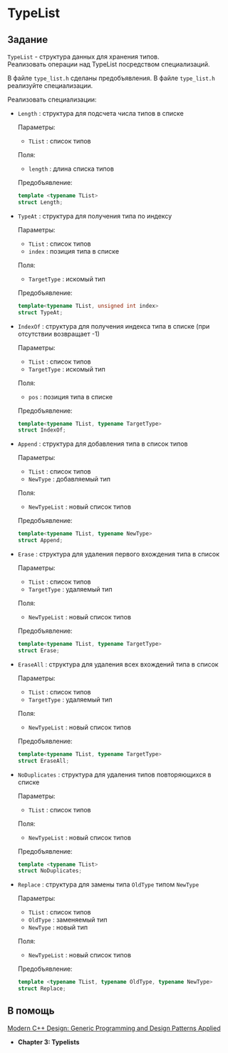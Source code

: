 # TypeList

## Задание

`TypeList` - структура данных для хранения типов.</br>
Реализовать операции над TypeList посредством специализаций.</br>

В файле `type_list.h` сделаны предобъявления.
В файле `type_list.h` реализуйте специализации.

Реализовать специализации:
* `Length` : структура для подсчета числа типов в списке

    Параметры:
    * `TList` : список типов

    Поля:
    * `length` : длина списка типов

    Предобъявление:

    ```c++
    template <typename TList> 
    struct Length;
    ```

* `TypeAt` : структура для получения типа по индексу

    Параметры:
    * `TList` : список типов
    * `index` : позиция типа в списке

    Поля:
    * `TargetType` : искомый тип

    Предобъявление:

    ```c++
    template<typename TList, unsigned int index>
    struct TypeAt;
    ```

* `IndexOf` : структура для получения индекса типа в списке (при отсутствии возвращает -1)

    Параметры:
    * `TList` : список типов
    * `TargetType` : искомый тип

    Поля:
    * `pos` : позиция типа в списке

    Предобъявление:

    ```c++
    template<typename TList, typename TargetType>
    struct IndexOf;
    ```

* `Append` : структура для добавления типа в список типов

    Параметры:
    * `TList` : список типов
    * `NewType` : добавляемый тип
       
    Поля:
    * `NewTypeList` : новый список типов
    
    Предобъявление:

    ```c++
    template<typename TList, typename NewType>
    struct Append;
    ```

* `Erase` : структура для удаления первого вхождения типа в список

    Параметры:
    * `TList` : список типов
    * `TargetType` : удаляемый тип
    
    Поля:
    * `NewTypeList` : новый список типов
    
    Предобъявление:

    ```c++
    template<typename TList, typename TargetType>
    struct Erase;
    ```
      
* `EraseAll` : структура для удаления всех вхождений типа в список

    Параметры:
    * `TList` : список типов
    * `TargetType` : удаляемый тип
    
    Поля:
    * `NewTypeList` : новый список типов
    
    Предобъявление:

    ```c++
    template<typename TList, typename TargetType>
    struct EraseAll;
    ```
      
* `NoDuplicates` : структура для удаления типов повторяющихся в списке

    Параметры:
    * `TList` : список типов

    Поля:
    * `NewTypeList` : новый список типов

    Предобъявление:

    ```c++
    template <typename TList>
    struct NoDuplicates;
    ```
       
* `Replace` : структура для замены типа `OldType` типом `NewType`
    
    Параметры:
    * `TList` : список типов
    * `OldType` : заменяемый тип
    * `NewType` : новый тип

    Поля:
    * `NewTypeList` : новый список типов

    Предобъявление:

    ```c++
    template <typename TList, typename OldType, typename NewType> 
    struct Replace;
    ```

## В помощь

[Modern C++ Design: Generic Programming and Design Patterns Applied](https://drive.google.com/drive/folders/1jeZCxdpFG0cA0PVwRW3kXThitbQnHUSn) 
* **Chapter 3: Typelists** 